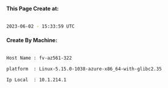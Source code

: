 
   
#### This Page Create at:

```bash

2023-06-02 - 15:33:59 UTC

```

#### Create By Machine:

```bash

Host Name : fv-az561-322

platform  : Linux-5.15.0-1038-azure-x86_64-with-glibc2.35

Ip Local  : 10.1.214.1

```

